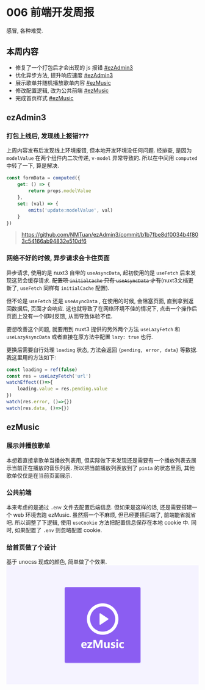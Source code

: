 <!--
 * @Author: NMTuan
 * @Email: NMTuan@qq.com
 * @Date: 2022-08-13 09:30:16
 * @LastEditTime: 2022-08-13 10:54:30
 * @LastEditors: NMTuan
 * @Description: 
 * @FilePath: \muyi.dev\docs\logs\2022-08-13.md
-->
# 006 前端开发周报

感冒, 各种难受.

## 本周内容

* 修复了一个打包后才会出现的 js 报错 [#ezAdmin3](/ezadmin3/)
* 优化异步方法, 提升响应速度 [#ezAdmin3](/ezadmin3/)
* 展示歌单并随机播放歌单内容 [#ezMusic](/ezmusic/)
* 修改配置逻辑, 改为公共前端 [#ezMusic](/ezmusic/)
* 完成首页样式 [#ezMusic](/ezmusic/)

## ezAdmin3

### 打包上线后, 发现线上报错???

上周内容发布后发现线上环境报错, 但本地开发环境没任何问题.
经排查, 是因为 `modelValue` 在两个组件内二次传递, `v-model` 异常导致的. 所以在中间用 `computed` 中转了一下, 算是解决.
```js
const formData = computed({
    get: () => {
        return props.modelValue
    },
    set: (val) => {
        emits('update:modelValue', val)
    }
})
```
> https://github.com/NMTuan/ezAdmin3/commit/b1b7fbe8df0034b4f803c54166ab94832e510df6

### 网络不好的时候, 异步请求会卡住页面

异步请求, 使用的是 nuxt3 自带的 `useAsyncData`, 起初使用的是 `useFetch` 后来发现这货会缓存请求. ~~配置项 `initialCache` 只有 `useAsyncData` 才有~~(nuxt3文档更新了, `useFetch` 同样有 `initialCache` 配置).

但不论是 `useFetch` 还是 `useAsyncData` , 在使用的时候, 会阻塞页面, 直到拿到返回数据后, 页面才会响应. 这也就导致了在网络环境不佳的情况下, 点击一个操作后页面上没有一个即时反馈, 从而导致体验不佳.

要想改善这个问题, 就要用到 nuxt3 提供的另外两个方法 `useLazyFetch` 和 `useLazyAsyncData` 或者直接在原方法中配置 `lazy: true` 也行.

更换后需要自行处理 `loading` 状态, 方法会返回 `{pending, error, data}` 等数据. 我这里用的方法如下:
```js
const loading = ref(false)
const res = useLazyFetch('url')
watchEffect(()=>{
    loading.value = res.pending.value
})
watch(res.error, ()=>{})
watch(res.data, ()=>{})
```

## ezMusic

### 展示并播放歌单

本想着直接拿歌单当播放列表用, 但实际做下来发现还是需要有一个播放列表去展示当前正在播放的音乐列表. 所以把当前播放列表放到了 `pinia` 的状态里面, 其他歌单仅仅是在当前页面展示.

### 公共前端

本来考虑的是通过 `.env` 文件去配置后端信息. 但如果是这样的话, 还是需要搭建一个 web 环境去跑 ezMusic. 虽然搭一个不麻烦, 但已经要搭后端了, 前端能省就省吧. 所以调整了下逻辑, 使用 `useCookie` 方法把配置信息保存在本地 cookie 中. 同时, 如果配置了 `.env` 则忽略配置 cookie.

### 给首页做了个设计

基于 unocss 现成的颜色, 简单做了个效果.
![](./2022-08-13/Snipaste_2022-08-13_10-53-55.png)
